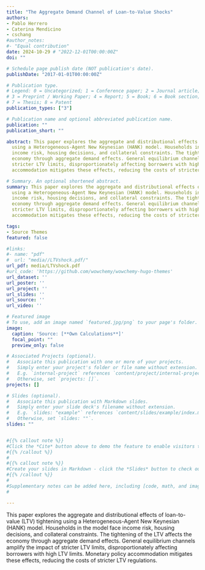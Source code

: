 ```yaml
---
title: "The Aggregate Demand Channel of Loan-to-Value Shocks"
authors:
- Pablo Herrero  
- Caterina Mendicino
- cschang 
#author_notes:
#- "Equal contribution" 
date: 2024-10-29 # "2022-12-01T00:00:00Z"
doi: ""

# Schedule page publish date (NOT publication's date).
publishDate: "2017-01-01T00:00:00Z"

# Publication type.
# Legend: 0 = Uncategorized; 1 = Conference paper; 2 = Journal article;
# 3 = Preprint / Working Paper; 4 = Report; 5 = Book; 6 = Book section;
# 7 = Thesis; 8 = Patent
publication_types: ["3"]

# Publication name and optional abbreviated publication name.
publication: ""
publication_short: ""

abstract: This paper explores the aggregate and distributional effects of loan-to-value (LTV) tightening
  using a Heterogeneous-Agent New Keynesian (HANK) model. Households in the model face
  income risk, housing decisions, and collateral constraints. The tightening of the LTV affects the
  economy through aggregate demand effects. General equilibrium channels amplify the impact of
  stricter LTV limits, disproportionately affecting borrowers with high LTV limits. Monetary policy
  accommodation mitigates these effects, reducing the costs of stricter LTV regulations.

# Summary. An optional shortened abstract.
summary: This paper explores the aggregate and distributional effects of loan-to-value (LTV) tightening
  using a Heterogeneous-Agent New Keynesian (HANK) model. Households in the model face
  income risk, housing decisions, and collateral constraints. The tightening of the LTV affects the
  economy through aggregate demand effects. General equilibrium channels amplify the impact of
  stricter LTV limits, disproportionately affecting borrowers with high LTV limits. Monetary policy
  accommodation mitigates these effects, reducing the costs of stricter LTV regulations.

tags:
- Source Themes
featured: false

#links:
#- name: "pdf"
#  url: "media//LTVshock.pdf/"
url_pdf: media/LTVshock.pdf
#url_code: 'https://github.com/wowchemy/wowchemy-hugo-themes'
url_dataset: ''
url_poster: ''
url_project: ''
url_slides: ''
url_source: ''
url_video: ''

# Featured image
# To use, add an image named `featured.jpg/png` to your page's folder. 
image:
  caption: 'Source: [**Own Calculations**]'
  focal_point: ""
  preview_only: false

# Associated Projects (optional).
#   Associate this publication with one or more of your projects.
#   Simply enter your project's folder or file name without extension.
#   E.g. `internal-project` references `content/project/internal-project/index.md`.
#   Otherwise, set `projects: []`.
projects: []

# Slides (optional).
#   Associate this publication with Markdown slides.
#   Simply enter your slide deck's filename without extension.
#   E.g. `slides: "example"` references `content/slides/example/index.md`.
#   Otherwise, set `slides: ""`.
slides: ""


#{{% callout note %}}
#Click the *Cite* button above to demo the feature to enable visitors to import publication metadata into their reference management software.
#{{% /callout %}}
#
#{{% callout note %}}
#Create your slides in Markdown - click the *Slides* button to check out the example.
#{{% /callout %}}
#
#Supplementary notes can be added here, including [code, math, and images](https://wowchemy.com/docs/writing-markdown-latex/).
#

---
```

This paper explores the aggregate and distributional effects of loan-to-value (LTV) tightening
using a Heterogeneous-Agent New Keynesian (HANK) model. Households in the model face
income risk, housing decisions, and collateral constraints. The tightening of the LTV affects the
economy through aggregate demand effects. General equilibrium channels amplify the impact of
stricter LTV limits, disproportionately affecting borrowers with high LTV limits. Monetary policy
accommodation mitigates these effects, reducing the costs of stricter LTV regulations.